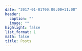 ```yaml
---
date: "2017-01-01T00:00:00+11:00"
header:
  caption: ""
  image: ""
highlight: false
list_format: 1
math: false
title: Posts
---
```


